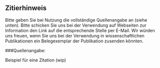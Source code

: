 ## Zitierhinweis

Bitte geben Sie bei Nutzung die vollständige Quellenangabe an (siehe unten). Bitte schicken Sie uns bei der Verwendung auf Webseiten zur Information den Link auf die entsprechende Stelle per E-Mail. Wir würden uns freuen, wenn Sie uns bei der Verwendung in wissenschaftlichen Publikationen ein Belegexemplar der Publikation zusenden könnten.

###Quellenangabe:

Beispiel für eine Zitation (wip)

